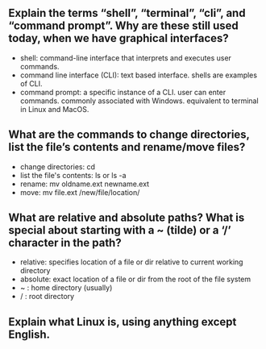 
## Explain the terms “shell”, “terminal”, “cli”, and “command prompt”. Why are these still used today, when we have graphical interfaces?
- shell: command-line interface that interprets and executes user commands.
- command line interface (CLI): text based interface. shells are examples of CLI.
- command prompt: a specific instance of a CLI. user can enter commands. commonly associated with Windows. equivalent to terminal in Linux and MacOS.

## What are the commands to change directories, list the file’s contents and rename/move files?
- change directories: cd
- list the file's contents: ls or ls -a
- rename: mv oldname.ext newname.ext
- move: mv file.ext /new/file/location/

## What are relative and absolute paths? What is special about starting with a ~ (tilde) or a ‘/’ character in the path?
- relative: specifies location of a file or dir relative to current working directory
- absolute: exact location of a file or dir from the root of the file system
-   ~ : home directory (usually)
-   / : root directory
## Explain what Linux is, using anything except English.


